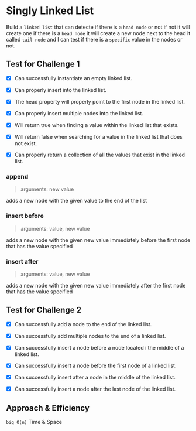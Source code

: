 # Singly Linked List

Build a `linked list` that can detecte if there is a `head node` or not if not it will create one if there is a `head node` it will create a new node next to the head it called `tail node` and I can test if there is a `specific` value in the nodes or not.

## Test for Challenge 1

- [x] Can successfully instantiate an empty linked list.

- [x] Can properly insert into the linked list.

- [x] The head property will properly point to the first node in the linked list.

- [x] Can properly insert multiple nodes into the linked list.

- [x] Will return true when finding a value within the linked list that exists.

- [x] Will return false when searching for a value in the linked list that does not exist.

- [x] Can properly return a collection of all the values that exist in the linked list.

### append

> arguments: new value

adds a new node with the given value to the end of the list

### insert before

> arguments: value, new value

adds a new node with the given new value immediately before the first node that has the value specified

### insert after

> arguments: value, new value

adds a new node with the given new value immediately after the first node that has the value specified

## Test for Challenge 2

- [x] Can successfully add a node to the end of the linked list.

- [x] Can successfully add multiple nodes to the end of a linked list.

- [x] Can successfully insert a node before a node located i the middle of a linked list.

- [x] Can successfully insert a node before the first node of a linked list.

- [x] Can successfully insert after a node in the middle of the linked list.

- [x] Can successfully insert a node after the last node of the linked list.

## Approach & Efficiency

`big O(n)` Time & Space
